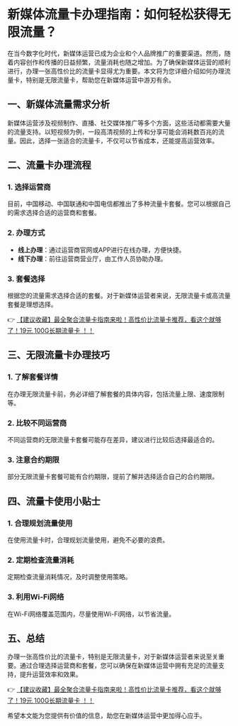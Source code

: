 # 新媒体流量卡办理指南：如何轻松获得无限流量？

在当今数字化时代，新媒体运营已成为企业和个人品牌推广的重要渠道。然而，随着内容创作和传播的日益频繁，流量消耗也随之增加。为了确保新媒体运营的顺利进行，办理一张高性价比的流量卡显得尤为重要。本文将为您详细介绍如何办理流量卡，特别是无限流量卡，帮助您在新媒体运营中游刃有余。

## 一、新媒体流量需求分析

新媒体运营涉及视频制作、直播、社交媒体推广等多个方面，这些活动都需要大量的流量支持。以短视频为例，一段高清视频的上传和分享可能会消耗数百兆的流量。因此，选择一张适合的流量卡，不仅可以节省成本，还能提高运营效率。

## 二、流量卡办理流程

### 1. 选择运营商
目前，中国移动、中国联通和中国电信都推出了多种流量卡套餐。您可以根据自己的需求选择合适的运营商和套餐。

### 2. 办理方式
- **线上办理**：通过运营商官网或APP进行在线办理，方便快捷。
- **线下办理**：前往运营商营业厅，由工作人员协助办理。

### 3. 套餐选择
根据您的流量需求选择合适的套餐。对于新媒体运营者来说，无限流量卡或高流量套餐是理想选择。

👉 [【建议收藏】最全聚合流量卡指南来啦！高性价比流量卡推荐，看这个就够了！19元 100G长期流量卡 ！！](https://bit.ly/Liuliangka)

## 三、无限流量卡办理技巧

### 1. 了解套餐详情
在办理无限流量卡前，务必详细了解套餐的具体内容，包括流量上限、速度限制等。

### 2. 比较不同运营商
不同运营商的无限流量卡套餐可能存在差异，建议进行比较后选择最适合的。

### 3. 注意合约期限
部分无限流量卡套餐可能有合约期限，提前了解并选择适合自己的合约期限。

## 四、流量卡使用小贴士

### 1. 合理规划流量使用
在使用流量卡时，合理规划流量使用，避免不必要的浪费。

### 2. 定期检查流量消耗
定期检查流量消耗情况，及时调整使用策略。

### 3. 利用Wi-Fi网络
在Wi-Fi网络覆盖范围内，尽量使用Wi-Fi网络，以节省流量。

## 五、总结

办理一张高性价比的流量卡，特别是无限流量卡，对于新媒体运营者来说至关重要。通过合理选择运营商和套餐，您可以确保在新媒体运营中拥有充足的流量支持，提升运营效率和效果。

👉 [【建议收藏】最全聚合流量卡指南来啦！高性价比流量卡推荐，看这个就够了！19元 100G长期流量卡 ！！](https://bit.ly/Liuliangka)

希望本文能为您提供有价值的信息，助您在新媒体运营中更加得心应手。